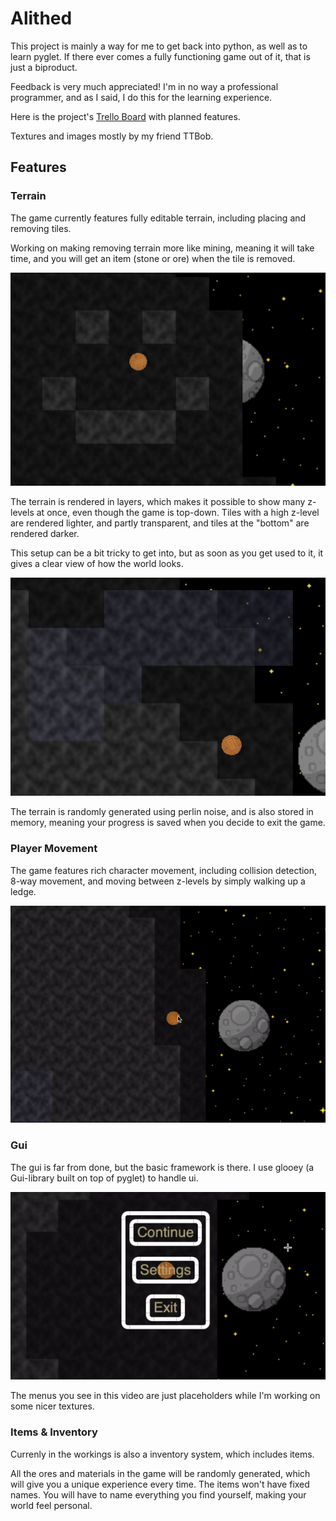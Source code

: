# Alithed

This project is mainly a way for me to get back into python, as well as to learn pyglet. If there ever comes a fully functioning game out of it, that is just a biproduct.

Feedback is very much appreciated! I'm in no way a professional programmer, and as I said, I do this for the learning experience.

Here is the project's [Trello Board](https://trello.com/invite/b/JwDc3zBP/10e69bb7f3abc281623fd9ba24631cfc/pyglet-survival-game) with planned features.

Textures and images mostly by my friend TTBob.

## Features

### Terrain

The game currently features fully editable terrain, including placing and removing tiles.

Working on making removing terrain more like mining, meaning it will take time, and you will get an item (stone or ore) when the tile is removed.

![Editable Terrain](docs/screenshots/editable_terrain.png)

The terrain is rendered in layers, which makes it possible to show many z-levels at once, even though the game is top-down. Tiles with a high z-level are rendered lighter, and partly transparent, and tiles at the "bottom" are rendered darker.

This setup can be a bit tricky to get into, but as soon as you get used to it, it gives a clear view of how the world looks.

![Different Z-levels](docs/screenshots/z_levels.png)

The terrain is randomly generated using perlin noise, and is also stored in memory, meaning your progress is saved when you decide to exit the game.

### Player Movement

The game features rich character movement, including collision detection, 8-way movement, and moving between z-levels by simply walking up a ledge.

![Moving between Z-levels](docs/screenshots/z_movement.gif)

### Gui

The gui is far from done, but the basic framework is there. I use glooey (a Gui-library built on top of pyglet) to handle ui.

![GUI](docs/screenshots/gui.gif)

The menus you see in this video are just placeholders while I'm working on some nicer textures.

### Items & Inventory

Currenly in the workings is also a inventory system, which includes items.

All the ores and materials in the game will be randomly generated, which will give you a unique experience every time. The items won't have fixed names. You will have to name everything you find yourself, making your world feel personal.

